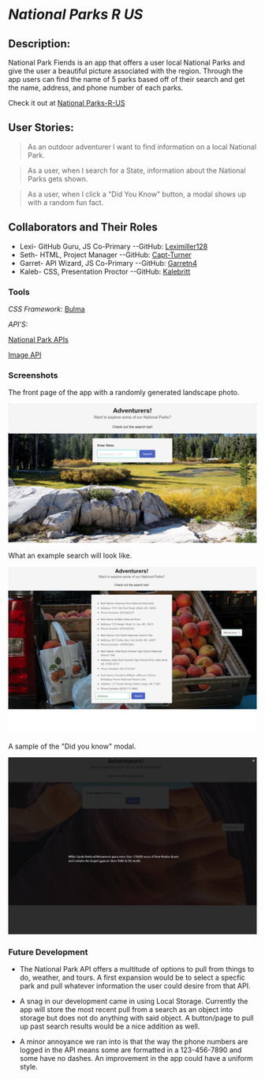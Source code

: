 # ***National Parks R US***

## Description:

National Park Fiends is an app that offers a user local National Parks and give the user a beautiful picture associated with the region. Through the app users can find the name of 5 parks based off of their search and get the name, address, and phone number of each parks.

Check it out at [National Parks-R-US](https://leximiller128.github.io/project-1-National-Parks-R-US/)

## User Stories:

> As an outdoor adventurer I want to find information on a local National Park.

> As a user, when I search for a State, information about the National Parks gets shown.

> As a user, when I click a "Did You Know" button, a modal shows up with a random fun fact. 


## Collaborators and Their Roles

* Lexi- GitHub Guru, JS Co-Primary --GitHub: [Leximiller128](https://github.com/Leximiller128)
* Seth- HTML, Project Manager --GitHub: [Capt-Turner](https://github.com/Capt-Turner)
* Garret- API Wizard, JS Co-Primary --GitHub: [Garretn4](https://github.com/Garretn4)
* Kaleb- CSS, Presentation Proctor --GitHub: [Kalebritt](https://github.com/kalebritt)

### Tools

*CSS Framework:*
[Bulma](https://bulma.io/)

*API'S:*

[National Park APIs](https://www.nps.gov/subjects/developer/api-documentation.htm)

[Image API](https://unsplash.com/developers)

### Screenshots

The front page of the app with a randomly generated landscape photo.

![Homepage](/assets/images/Example%20Homepage.png)

What an example search will look like.

![Example](/assets/images/Example%20Search.png)

A sample of the "Did you know" modal.

![FunFact](/assets/images/Modal%20Example.png)

### Future Development

* The National Park API offers a multitude of options to pull from things to do, weather, and tours. A first expansion would be to select a specfic park and pull whatever information the user could desire from that API.

* A snag in our development came in using Local Storage. Currently the app will store the most recent pull from a search as an object into storage but does not do anything with said object. A button/page to pull up past search results would be a nice addition as well.

* A minor annoyance we ran into is that the way the phone numbers are logged in the API means some are formatted in a 123-456-7890 and some have no dashes. An improvement in the app could have a uniform style.